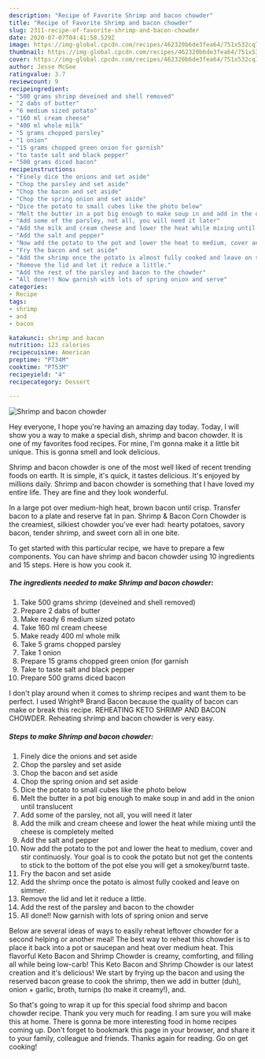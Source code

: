 ```yaml
---
description: "Recipe of Favorite Shrimp and bacon chowder"
title: "Recipe of Favorite Shrimp and bacon chowder"
slug: 2311-recipe-of-favorite-shrimp-and-bacon-chowder
date: 2020-07-07T04:41:58.529Z
image: https://img-global.cpcdn.com/recipes/462320b6de3fea64/751x532cq70/shrimp-and-bacon-chowder-recipe-main-photo.jpg
thumbnail: https://img-global.cpcdn.com/recipes/462320b6de3fea64/751x532cq70/shrimp-and-bacon-chowder-recipe-main-photo.jpg
cover: https://img-global.cpcdn.com/recipes/462320b6de3fea64/751x532cq70/shrimp-and-bacon-chowder-recipe-main-photo.jpg
author: Jesse McGee
ratingvalue: 3.7
reviewcount: 9
recipeingredient:
- "500 grams shrimp deveined and shell removed"
- "2 dabs of butter"
- "6 medium sized potato"
- "160 ml cream cheese"
- "400 ml whole milk"
- "5 grams chopped parsley"
- "1 onion"
- "15 grams chopped green onion for garnish"
- "to taste salt and black pepper"
- "500 grams diced bacon"
recipeinstructions:
- "Finely dice the onions and set aside"
- "Chop the parsley and set aside"
- "Chop the bacon and set aside"
- "Chop the spring onion and set aside"
- "Dice the potato to small cubes like the photo below"
- "Melt the butter in a pot big enough to make soup in and add in the onion until translucent"
- "Add some of the parsley, not all, you will need it later"
- "Add the milk and cream cheese and lower the heat while mixing until the cheese is completely melted"
- "Add the salt and pepper"
- "Now add the potato to the pot and lower the heat to medium, cover and stir   continuosly. Your goal is to cook the potato but not get the contents to stick to the bottom of the pot else you will get a smokey/burnt taste."
- "Fry the bacon and set aside"
- "Add the shrimp once the potato is almost fully cooked and leave on simmer."
- "Remove the lid and let it reduce a little."
- "Add the rest of the parsley and bacon to the chowder"
- "All done!! Now garnish with lots of spring onion and serve"
categories:
- Recipe
tags:
- shrimp
- and
- bacon

katakunci: shrimp and bacon 
nutrition: 123 calories
recipecuisine: American
preptime: "PT34M"
cooktime: "PT53M"
recipeyield: "4"
recipecategory: Dessert

---
```



![Shrimp and bacon chowder](https://img-global.cpcdn.com/recipes/462320b6de3fea64/751x532cq70/shrimp-and-bacon-chowder-recipe-main-photo.jpg)

Hey everyone, I hope you're having an amazing day today. Today, I will show you a way to make a special dish, shrimp and bacon chowder. It is one of my favorites food recipes. For mine, I'm gonna make it a little bit unique. This is gonna smell and look delicious.

Shrimp and bacon chowder is one of the most well liked of recent trending foods on earth. It is simple, it's quick, it tastes delicious. It's enjoyed by millions daily. Shrimp and bacon chowder is something that I have loved my entire life. They are fine and they look wonderful.

In a large pot over medium-high heat, brown bacon until crisp. Transfer bacon to a plate and reserve fat in pan. Shrimp &amp; Bacon Corn Chowder is the creamiest, silkiest chowder you&#39;ve ever had: hearty potatoes, savory bacon, tender shrimp, and sweet corn all in one bite.


To get started with this particular recipe, we have to prepare a few components. You can have shrimp and bacon chowder using 10 ingredients and 15 steps. Here is how you cook it.

<!--inarticleads1-->

##### The ingredients needed to make Shrimp and bacon chowder:

1. Take 500 grams shrimp (deveined and shell removed)
1. Prepare 2 dabs of butter
1. Make ready 6 medium sized potato
1. Take 160 ml cream cheese
1. Make ready 400 ml whole milk
1. Take 5 grams chopped parsley
1. Take 1 onion
1. Prepare 15 grams chopped green onion (for garnish
1. Take to taste salt and black pepper
1. Prepare 500 grams diced bacon


I don&#39;t play around when it comes to shrimp recipes and want them to be perfect. I used Wright® Brand Bacon because the quality of bacon can make or break this recipe. REHEATING KETO SHRIMP AND BACON CHOWDER. Reheating shrimp and bacon chowder is very easy. 

<!--inarticleads2-->

##### Steps to make Shrimp and bacon chowder:

1. Finely dice the onions and set aside
1. Chop the parsley and set aside
1. Chop the bacon and set aside
1. Chop the spring onion and set aside
1. Dice the potato to small cubes like the photo below
1. Melt the butter in a pot big enough to make soup in and add in the onion until translucent
1. Add some of the parsley, not all, you will need it later
1. Add the milk and cream cheese and lower the heat while mixing until the cheese is completely melted
1. Add the salt and pepper
1. Now add the potato to the pot and lower the heat to medium, cover and stir   continuosly. Your goal is to cook the potato but not get the contents to stick to the bottom of the pot else you will get a smokey/burnt taste.
1. Fry the bacon and set aside
1. Add the shrimp once the potato is almost fully cooked and leave on simmer.
1. Remove the lid and let it reduce a little.
1. Add the rest of the parsley and bacon to the chowder
1. All done!! Now garnish with lots of spring onion and serve


Below are several ideas of ways to easily reheat leftover chowder for a second helping or another meal! The best way to reheat this chowder is to place it back into a pot or saucepan and heat over medium heat. This flavorful Keto Bacon and Shrimp Chowder is creamy, comforting, and filling all while being low-carb! This Keto Bacon and Shrimp Chowder is our latest creation and it&#39;s delicious! We start by frying up the bacon and using the reserved bacon grease to cook the shrimp, then we add in butter (duh), onion + garlic, broth, turnips (to make it creamy!), and. 

So that's going to wrap it up for this special food shrimp and bacon chowder recipe. Thank you very much for reading. I am sure you will make this at home. There is gonna be more interesting food in home recipes coming up. Don't forget to bookmark this page in your browser, and share it to your family, colleague and friends. Thanks again for reading. Go on get cooking!
